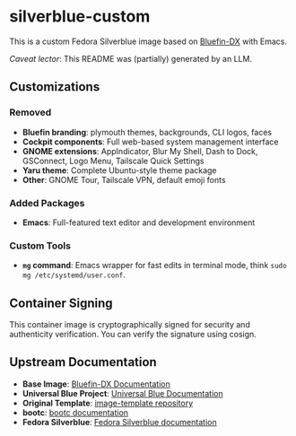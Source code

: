 # silverblue-custom

This is a custom Fedora Silverblue image based on [Bluefin-DX](https://projectbluefin.io/) with Emacs.

_Caveat lector_: This README was (partially) generated by an LLM.

## Customizations

### Removed
- **Bluefin branding**: plymouth themes, backgrounds, CLI logos, faces
- **Cockpit components**: Full web-based system management interface
- **GNOME extensions**: AppIndicator, Blur My Shell, Dash to Dock, GSConnect, Logo Menu, Tailscale Quick Settings
- **Yaru theme**: Complete Ubuntu-style theme package
- **Other**: GNOME Tour, Tailscale VPN, default emoji fonts

### Added Packages
- **Emacs**: Full-featured text editor and development environment

### Custom Tools
- **`mg` command**: Emacs wrapper for fast edits in terminal mode, think `sudo mg /etc/systemd/user.conf`.

## Container Signing

This container image is cryptographically signed for security and authenticity verification. You can verify the signature using cosign.

## Upstream Documentation

- **Base Image**: [Bluefin-DX Documentation](https://docs.projectbluefin.io/)
- **Universal Blue Project**: [Universal Blue Documentation](https://universal-blue.org/)
- **Original Template**: [image-template repository](https://github.com/ublue-os/image-template)
- **bootc**: [bootc documentation](https://containers.github.io/bootc/)
- **Fedora Silverblue**: [Fedora Silverblue documentation](https://docs.fedoraproject.org/en-US/fedora-silverblue/)
